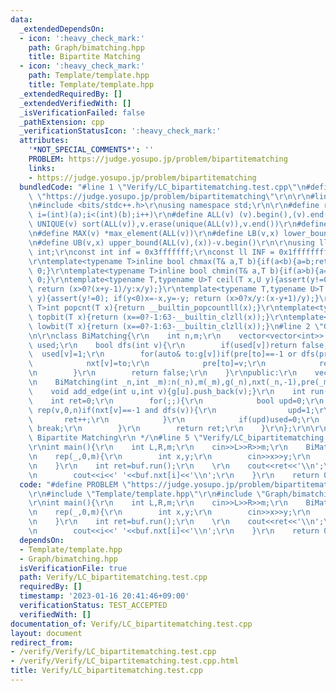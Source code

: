```yaml
---
data:
  _extendedDependsOn:
  - icon: ':heavy_check_mark:'
    path: Graph/bimatching.hpp
    title: Bipartite Matching
  - icon: ':heavy_check_mark:'
    path: Template/template.hpp
    title: Template/template.hpp
  _extendedRequiredBy: []
  _extendedVerifiedWith: []
  _isVerificationFailed: false
  _pathExtension: cpp
  _verificationStatusIcon: ':heavy_check_mark:'
  attributes:
    '*NOT_SPECIAL_COMMENTS*': ''
    PROBLEM: https://judge.yosupo.jp/problem/bipartitematching
    links:
    - https://judge.yosupo.jp/problem/bipartitematching
  bundledCode: "#line 1 \"Verify/LC_bipartitematching.test.cpp\"\n#define PROBLEM\
    \ \"https://judge.yosupo.jp/problem/bipartitematching\"\r\n\r\n#line 1 \"Template/template.hpp\"\
    \n#include <bits/stdc++.h>\r\nusing namespace std;\r\n\r\n#define rep(i,a,b) for(int\
    \ i=(int)(a);i<(int)(b);i++)\r\n#define ALL(v) (v).begin(),(v).end()\r\n#define\
    \ UNIQUE(v) sort(ALL(v)),v.erase(unique(ALL(v)),v.end())\r\n#define MIN(v) *min_element(ALL(v))\r\
    \n#define MAX(v) *max_element(ALL(v))\r\n#define LB(v,x) lower_bound(ALL(v),(x))-v.begin()\r\
    \n#define UB(v,x) upper_bound(ALL(v),(x))-v.begin()\r\n\r\nusing ll=long long\
    \ int;\r\nconst int inf = 0x3fffffff;\r\nconst ll INF = 0x1fffffffffffffff;\r\n\
    \r\ntemplate<typename T>inline bool chmax(T& a,T b){if(a<b){a=b;return 1;}return\
    \ 0;}\r\ntemplate<typename T>inline bool chmin(T& a,T b){if(a>b){a=b;return 1;}return\
    \ 0;}\r\ntemplate<typename T,typename U>T ceil(T x,U y){assert(y!=0); if(y<0)x=-x,y=-y;\
    \ return (x>0?(x+y-1)/y:x/y);}\r\ntemplate<typename T,typename U>T floor(T x,U\
    \ y){assert(y!=0); if(y<0)x=-x,y=-y; return (x>0?x/y:(x-y+1)/y);}\r\ntemplate<typename\
    \ T>int popcnt(T x){return __builtin_popcountll(x);}\r\ntemplate<typename T>int\
    \ topbit(T x){return (x==0?-1:63-__builtin_clzll(x));}\r\ntemplate<typename T>int\
    \ lowbit(T x){return (x==0?-1:63-__builtin_clzll(x));}\n#line 2 \"Graph/bimatching.hpp\"\
    \n\r\nclass BiMatching{\r\n    int n,m;\r\n    vector<vector<int>> g;\r\n    bitset<501010>\
    \ used;\r\n    bool dfs(int v){\r\n        if(used[v])return false;\r\n      \
    \  used[v]=1;\r\n        for(auto& to:g[v])if(pre[to]==-1 or dfs(pre[to])){\r\n\
    \            nxt[v]=to;\r\n            pre[to]=v;\r\n            return true;\r\
    \n        }\r\n        return false;\r\n    }\r\npublic:\r\n    vector<int> nxt,pre;\r\
    \n    BiMatching(int _n,int _m):n(_n),m(_m),g(_n),nxt(_n,-1),pre(_m,-1){}\r\n\
    \    void add_edge(int u,int v){g[u].push_back(v);}\r\n    int run(){\r\n    \
    \    int ret=0;\r\n        for(;;){\r\n            bool upd=0;\r\n           \
    \ rep(v,0,n)if(nxt[v]==-1 and dfs(v)){\r\n                upd=1;\r\n         \
    \       ret++;\r\n            }\r\n            if(upd)used=0;\r\n            else\
    \ break;\r\n        }\r\n        return ret;\r\n    }\r\n};\r\n\r\n/**\r\n * @brief\
    \ Bipartite Matching\r\n */\n#line 5 \"Verify/LC_bipartitematching.test.cpp\"\n\
    \r\nint main(){\r\n    int L,R,m;\r\n    cin>>L>>R>>m;\r\n    BiMatching buf(L,R);\r\
    \n    rep(_,0,m){\r\n        int x,y;\r\n        cin>>x>>y;\r\n        buf.add_edge(x,y);\r\
    \n    }\r\n    int ret=buf.run();\r\n    \r\n    cout<<ret<<'\\n';\r\n    rep(i,0,L)if(buf.nxt[i]!=-1){\r\
    \n        cout<<i<<' '<<buf.nxt[i]<<'\\n';\r\n    }\r\n    return 0;\r\n}\n"
  code: "#define PROBLEM \"https://judge.yosupo.jp/problem/bipartitematching\"\r\n\
    \r\n#include \"Template/template.hpp\"\r\n#include \"Graph/bimatching.hpp\"\r\n\
    \r\nint main(){\r\n    int L,R,m;\r\n    cin>>L>>R>>m;\r\n    BiMatching buf(L,R);\r\
    \n    rep(_,0,m){\r\n        int x,y;\r\n        cin>>x>>y;\r\n        buf.add_edge(x,y);\r\
    \n    }\r\n    int ret=buf.run();\r\n    \r\n    cout<<ret<<'\\n';\r\n    rep(i,0,L)if(buf.nxt[i]!=-1){\r\
    \n        cout<<i<<' '<<buf.nxt[i]<<'\\n';\r\n    }\r\n    return 0;\r\n}"
  dependsOn:
  - Template/template.hpp
  - Graph/bimatching.hpp
  isVerificationFile: true
  path: Verify/LC_bipartitematching.test.cpp
  requiredBy: []
  timestamp: '2023-01-16 20:41:46+09:00'
  verificationStatus: TEST_ACCEPTED
  verifiedWith: []
documentation_of: Verify/LC_bipartitematching.test.cpp
layout: document
redirect_from:
- /verify/Verify/LC_bipartitematching.test.cpp
- /verify/Verify/LC_bipartitematching.test.cpp.html
title: Verify/LC_bipartitematching.test.cpp
---
```

